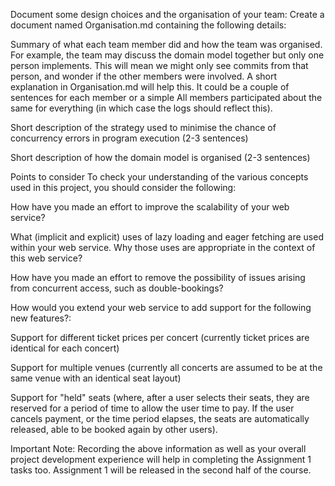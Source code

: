 Document some design choices and the organisation of your team:
Create a document named Organisation.md containing the following details:

Summary of what each team member did and how the team was organised. For example, the team may discuss the domain model together but only one person implements. This will mean we might only see commits from that person, and wonder if the other members were involved. A short explanation in Organisation.md will help this. It could be a couple of sentences for each member or a simple All members participated about the same for everything (in which case the logs should reflect this).

Short description of the strategy used to minimise the chance of concurrency errors in program execution (2-3 sentences)

Short description of how the domain model is organised (2-3 sentences)

Points to consider
To check your understanding of the various concepts used in this project, you should consider the following:

How have you made an effort to improve the scalability of your web service?

What (implicit and explicit) uses of lazy loading and eager fetching are used within your web service. Why those uses are appropriate in the context of this web service?

How have you made an effort to remove the possibility of issues arising from concurrent access, such as double-bookings?

How would you extend your web service to add support for the following new features?:

Support for different ticket prices per concert (currently ticket prices are identical for each concert)

Support for multiple venues (currently all concerts are assumed to be at the same venue with an identical seat layout)

Support for "held" seats (where, after a user selects their seats, they are reserved for a period of time to allow the user time to pay. If the user cancels payment, or the time period elapses, the seats are automatically released, able to be booked again by other users).

Important Note: Recording the above information as well as your overall project development experience will help in completing the Assignment 1 tasks too. Assignment 1 will be released in the second half of the course.
